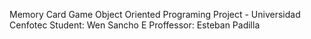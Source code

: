 Memory Card Game
Object Oriented Programing Project - Universidad Cenfotec
Student: Wen Sancho E
Proffessor: Esteban Padilla
